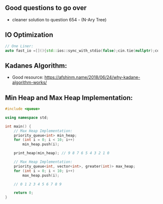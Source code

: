 ## Good questions to go over
- cleaner solution to question 654 - (N-Ary Tree)

## IO Optimization
```c++
// One Liner:
auto fast_io =[](){std::ios::sync_with_stdio(false);cin.tie(nullptr);cout.tie(nullptr);return 0;}();
```

## Kadanes Algorithm:
- Good resource: https://afshinm.name/2018/06/24/why-kadane-algorithm-works/

## Min Heap and Max Heap Implementation:
```c++
#include <queue>

using namespace std;

int main() {
	// Max Heap Implementation:
	priority_queue<int> min_heap;
	for (int i = 0; i < 10; i++)
		min_heap.push(i);

	print_heap(min_heap); // 9 8 7 6 5 4 3 2 1 0

	// Max Heap Implementation:
	priority_queue<int, vector<int>, greater(int)> max_heap;
	for (int i = 0; i < 10; i++)
		max_heap.push(i);

	// 0 1 2 3 4 5 6 7 8 9

	return 0; 
}
```